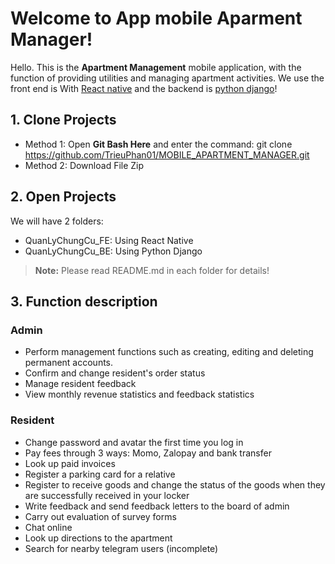 # Welcome to App mobile Aparment Manager!

Hello. This is the **Apartment Management**  mobile application, with the function of providing utilities and managing apartment activities. We use the front end is With [React native](https://reactnative.dev/)  and the backend is [python django](https://docs.djangoproject.com/en/5.0/)!



## 1. Clone Projects
- Method 1: Open **Git Bash Here** and enter the command: git clone https://github.com/TrieuPhan01/MOBILE_APARTMENT_MANAGER.git
- Method 2: Download File Zip



## 2. Open Projects 

We will have 2 folders:
 - QuanLyChungCu_FE: Using React Native
 - QuanLyChungCu_BE: Using Python Django
> **Note:** Please read README.md in each folder for details!

## 3. Function description
### Admin
- Perform management functions such as creating, editing and deleting permanent accounts. 
- Confirm and change resident's order status
- Manage resident feedback
- View monthly revenue statistics and feedback statistics

### Resident
- Change password and avatar the first time you log in
- Pay fees through 3 ways: Momo, Zalopay and bank transfer
- Look up paid invoices
- Register a parking card for a relative
- Register to receive goods and change the status of the goods when they are successfully received in your locker 
- Write feedback and send feedback letters to the board of admin
- Carry out evaluation of survey forms
- Chat online 
- Look up directions to the apartment
- Search for nearby telegram users (incomplete)
